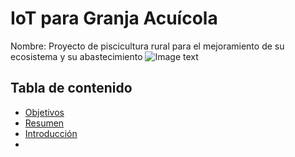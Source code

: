 # IoT para Granja Acuícola
Nombre: Proyecto de piscicultura rural para el mejoramiento de su ecosistema y su abastecimiento
![Image text](https://github.com/mgrf21/IoT_Capstone/blob/main/IoT%20Presentacion%20Acuicultura%20Gif.gif)
## Tabla de contenido
- [Objetivos](#objetivos)
- [Resumen](#Resumen)
- [Introducción](#Resumen)
- 

